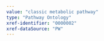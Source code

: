 ```yaml
---
value: "classic metabolic pathway"
type: "Pathway Ontology"
xref-identifier: "0000002"
xref-dataSource: "PW"
---
```

